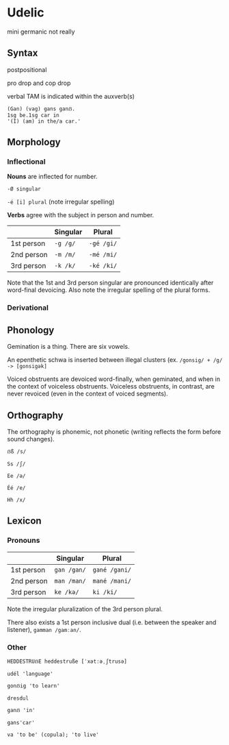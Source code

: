 # Udelic

mini germanic not really

## Syntax

postpositional

pro drop and cop drop

verbal TAM is indicated within the auxverb(s)

```
(Gan) (vag) gans ganẞ.
1sg be.1sg car in
'(I) (am) in the/a car.'
```

## Morphology

### Inflectional

**Nouns** are inflected for number.

`-Ø singular`

`-é [i] plural` (note irregular spelling)

**Verbs** agree with the subject in person and number.

|            | Singular | Plural     |
|------------|----------|------------|
| 1st person | `-g /g/` | `-gé /gi/` |
| 2nd person | `-m /m/` | `-mé /mi/` |
| 3rd person | `-k /k/` | `-ké /ki/` |

Note that the 1st and 3rd person singular are pronounced identically after word-final devoicing. Also note the irregular spelling of the plural forms.

### Derivational

## Phonology

Gemination is a thing. There are six vowels.

An epenthetic schwa is inserted between illegal clusters (ex. `/gonsig/ + /g/ -> [gonsigək]`

Voiced obstruents are devoiced word-finally, when geminated, and when in the context of voiceless obstruents. Voiceless obstruents, in contrast, are never revoiced (even in the context of voiced segments).

## Orthography

The orthography is phonemic, not phonetic (writing reflects the form before sound changes).

`ẞß /s/`

`Ss /ʃ/`

`Ee /ə/`

`Éé /e/`

`Hh /x/`

## Lexicon

### Pronouns

|            | Singular    | Plural        |
|------------|-------------|---------------|
| 1st person | `gan /gan/` | `gané /gani/` |
| 2nd person | `man /man/` | `mané /mani/` |
| 3rd person | `ke /kə/`   | `ki /ki/`     |

Note the irregular pluralization of the 3rd person plural.

There also exists a 1st person inclusive dual (i.e. between the speaker and listener), `gamman /gamːan/`.

### Other

`HEDDESTRUẞE heddestruße [ˈxətːəˌʃtrusə]`

`udél 'language'`

`gonẞig 'to learn'`

`dresdul`

`ganẞ 'in'`

`gans'car'`

`va 'to be' (copula); 'to live'`

